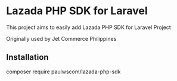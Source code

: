 # Lazada PHP SDK for Laravel

This project aims to easily add Lazada PHP SDK for Laravel Project

Originally used by Jet Commerce Philippines

## Installation

  composer require paulwscom/lazada-php-sdk
